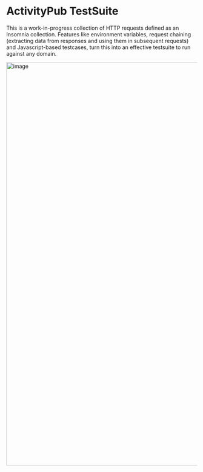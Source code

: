 # ActivityPub TestSuite

This is a work-in-progress collection of HTTP requests defined as an 
Insomnia collection. Features like environment variables, request chaining 
(extracting data from responses and using them in subsequent requests) and 
Javascript-based testcases, turn this into an effective testsuite to run 
against any domain.

<img width="1065" alt="image" 
src="https://user-images.githubusercontent.com/19304/200550571-55a131df-4a37-43fc-9415-f3cb034e1f49.png">
